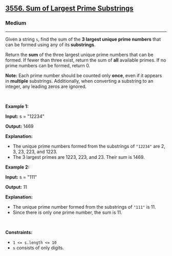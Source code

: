 <h2><a href="https://leetcode.com/problems/sum-of-largest-prime-substrings">3556. Sum of Largest Prime Substrings</a></h2><h3>Medium</h3><hr><p data-end="157" data-start="30">Given a string <code>s</code>, find the sum of the <strong>3 largest unique <span data-keyword="prime-number">prime numbers</span></strong> that can be formed using any of its<strong> <span data-keyword="substring">substrings</span></strong>.</p>

<p data-end="269" data-start="166">Return the <strong>sum</strong> of the three largest unique prime numbers that can be formed. If fewer than three exist, return the sum of <strong>all</strong> available primes. If no prime numbers can be formed, return 0.</p>

<p data-end="370" data-is-last-node="" data-is-only-node="" data-start="271"><strong data-end="280" data-start="271">Note:</strong> Each prime number should be counted only <strong>once</strong>, even if it appears in <strong>multiple</strong> substrings. Additionally, when converting a substring to an integer, any leading zeros are ignored.</p>

<p>&nbsp;</p>
<p><strong class="example">Example 1:</strong></p>

<div class="example-block">
<p><strong>Input:</strong> <span class="example-io">s = &quot;12234&quot;</span></p>

<p><strong>Output:</strong> <span class="example-io">1469</span></p>

<p><strong>Explanation:</strong></p>

<ul>
	<li data-end="136" data-start="16">The unique prime numbers formed from the substrings of <code>&quot;12234&quot;</code> are 2, 3, 23, 223, and 1223.</li>
	<li data-end="226" data-start="137">The 3 largest primes are 1223, 223, and 23. Their sum is 1469.</li>
</ul>
</div>

<p><strong class="example">Example 2:</strong></p>

<div class="example-block">
<p><strong>Input:</strong> <span class="example-io">s = &quot;111&quot;</span></p>

<p><strong>Output:</strong> <span class="example-io">11</span></p>

<p><strong>Explanation:</strong></p>

<ul>
	<li data-end="339" data-start="244">The unique prime number formed from the substrings of <code>&quot;111&quot;</code> is 11.</li>
	<li data-end="412" data-is-last-node="" data-start="340">Since there is only one prime number, the sum is 11.</li>
</ul>
</div>

<p>&nbsp;</p>
<p><strong>Constraints:</strong></p>

<ul>
	<li data-end="39" data-start="18"><code>1 &lt;= s.length &lt;= 10</code></li>
	<li data-end="68" data-is-last-node="" data-start="40"><code>s</code> consists of only digits.</li>
</ul>
